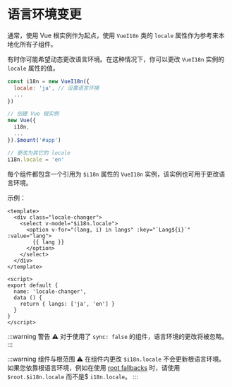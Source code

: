 # 语言环境变更

通常，使用 Vue 根实例作为起点，使用 `VueI18n` 类的 `locale` 属性作为参考来本地化所有子组件。

有时你可能希望动态更改语言环境。在这种情况下，你可以更改 `VueI18n` 实例的 `locale` 属性的值。

```js
const i18n = new VueI18n({
  locale: 'ja', // 设置语言环境
  ...
})

// 创建 Vue 根实例
new Vue({
  i18n,
  ...
}).$mount('#app')

// 更改为其它的 locale
i18n.locale = 'en'
```

每个组件都包含一个引用为 `$i18n` 属性的 `VueI18n` 实例，该实例也可用于更改语言环境。

示例：

```vue
<template>
  <div class="locale-changer">
    <select v-model="$i18n.locale">
      <option v-for="(lang, i) in langs" :key="`Lang${i}`" :value="lang">
        {{ lang }}
      </option>
    </select>
  </div>
</template>

<script>
export default {
  name: 'locale-changer',
  data () {
    return { langs: ['ja', 'en'] }
  }
}
</script>
```

:::warning 警告
:warning: 对于使用了 `sync: false` 的组件，语言环境的更改将被忽略。
:::

:::warning 组件与根范围
:warning: 在组件内更改 `$i18n.locale` 不会更新根语言环境。
如果您依靠根语言环境，例如在使用 [root fallbacks](./fallback.html) 时，请使用 `$root.$i18n.locale` 而不是$ `i18n.locale`。
:::
